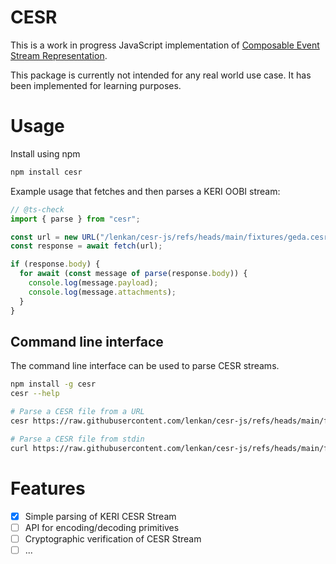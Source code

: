 # CESR

This is a work in progress JavaScript implementation of [Composable Event Stream Representation](https://github.com/trustoverip/tswg-cesr-specification).

This package is currently not intended for any real world use case. It has been implemented for learning purposes.

# Usage

Install using npm

```bash
npm install cesr
```

Example usage that fetches and then parses a KERI OOBI stream:

```typescript
// @ts-check
import { parse } from "cesr";

const url = new URL("/lenkan/cesr-js/refs/heads/main/fixtures/geda.cesr", "https://raw.githubusercontent.com");
const response = await fetch(url);

if (response.body) {
  for await (const message of parse(response.body)) {
    console.log(message.payload);
    console.log(message.attachments);
  }
}
```

## Command line interface

The command line interface can be used to parse CESR streams.

```bash
npm install -g cesr
cesr --help

# Parse a CESR file from a URL
cesr https://raw.githubusercontent.com/lenkan/cesr-js/refs/heads/main/fixtures/geda.cesr

# Parse a CESR file from stdin
curl https://raw.githubusercontent.com/lenkan/cesr-js/refs/heads/main/fixtures/geda.cesr | cesr --pretty -
```

# Features

- [x] Simple parsing of KERI CESR Stream
- [ ] API for encoding/decoding primitives
- [ ] Cryptographic verification of CESR Stream
- [ ] ...
